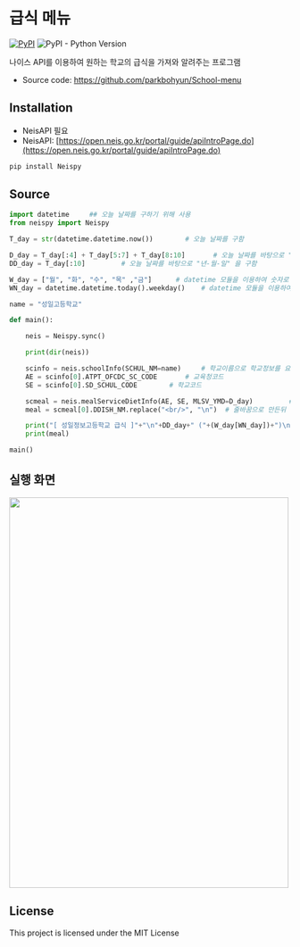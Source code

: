 # 급식 메뉴
[![PyPI](https://img.shields.io/pypi/v/dart-fss.svg)](https://pypi.org/project/dart-fss/)
![PyPI - Python Version](https://img.shields.io/pypi/pyversions/dart-fss.svg)

나이스 API를 이용하여 원하는 학교의 급식을 가져와 알려주는 프로그램

- Source code: https://github.com/parkbohyun/School-menu

## Installation

- NeisAPI 필요
- NeisAPI: [https://open.neis.go.kr/portal/guide/apiIntroPage.do](https://open.neis.go.kr/portal/guide/apiIntroPage.do)

``` python
pip install Neispy
```

## Source

```python
import datetime     ## 오늘 날짜를 구하기 위해 사용
from neispy import Neispy

T_day = str(datetime.datetime.now())        # 오늘 날짜를 구함

D_day = T_day[:4] + T_day[5:7] + T_day[8:10]       # 오늘 날짜를 바탕으로 "년월일" 을 구함
DD_day = T_day[:10]         # 오늘 날짜를 바탕으로 "년-월-일" 을 구함

W_day = ["월", "화", "수", "목" ,"금"]      # datetime 모듈을 이용하여 숫자로 구한 요일을 텍스트 형테로 변환
WN_day = datetime.datetime.today().weekday()    # datetime 모듈을 이용하여 오늘의 요일을 숫자로 구함

name = "성일고등학교"

def main():

    neis = Neispy.sync()

    print(dir(neis))

    scinfo = neis.schoolInfo(SCHUL_NM=name)     # 학교이름으로 학교정보를 요청하고 교육청코드 와 학교코드로 가져옵니다.
    AE = scinfo[0].ATPT_OFCDC_SC_CODE       # 교육청코드
    SE = scinfo[0].SD_SCHUL_CODE        # 학교코드

    scmeal = neis.mealServiceDietInfo(AE, SE, MLSV_YMD=D_day)         # 학교코드와 교육청 코드로 2022년 04월 01일의 급식 정보 요청
    meal = scmeal[0].DDISH_NM.replace("<br/>", "\n")  # 줄바꿈으로 만든뒤 출력

    print("[ 성일정보고등학교 급식 ]"+"\n"+DD_day+" ("+(W_day[WN_day])+")\n[중식]")
    print(meal)

main()
```

## 실행 화면
<img src = "https://user-images.githubusercontent.com/47629333/173500077-f729afc9-34cf-42df-a6bf-32dc6285b5d2.png" width = "500px" height = "700px">

## License
This project is licensed under the MIT License
